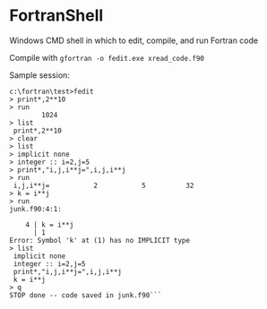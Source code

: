 # FortranShell
Windows CMD shell in which to edit, compile, and run Fortran code

Compile with `gfortran -o fedit.exe xread_code.f90`

Sample session:

```
c:\fortran\test>fedit
> print*,2**10
> run
        1024
> list
 print*,2**10
> clear
> list
> implicit none
> integer :: i=2,j=5
> print*,"i,j,i**j=",i,j,i**j
> run
 i,j,i**j=           2           5          32
> k = i**j
> run
junk.f90:4:1:

    4 | k = i**j
      | 1
Error: Symbol 'k' at (1) has no IMPLICIT type
> list
 implicit none
 integer :: i=2,j=5
 print*,"i,j,i**j=",i,j,i**j
 k = i**j
> q
STOP done -- code saved in junk.f90```
